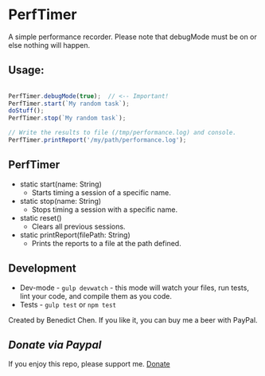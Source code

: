 PerfTimer
=========
 
A simple performance recorder.  Please note that debugMode must be on
or else nothing will happen.

Usage:
------

 ```javascript
  
 PerfTimer.debugMode(true);  // <-- Important!
 PerfTimer.start(`My random task`);
 doStuff();
 PerfTimer.stop(`My random task`);

 // Write the results to file (/tmp/performance.log) and console.
 PerfTimer.printReport('/my/path/performance.log');

 ```
 
PerfTimer
---------
- static start(name: String)
    - Starts timing a session of a specific name.
- static stop(name: String)
    - Stops timing a session with a specific name.
- static reset()
    - Clears all previous sessions.
- static printReport(filePath: String) 
    - Prints the reports to a file at the path defined.

 Development
 -----------
 - Dev-mode - `gulp devwatch` - this mode will watch your files, run tests, lint your code, and compile them as you code.
 - Tests - `gulp test` or `npm test`
 
 
Created by Benedict Chen. If you like it, you can buy me a beer with PayPal.

*Donate via Paypal*
-------------------
If you enjoy this repo, please support me. [Donate](https://www.paypal.com/cgi-bin/webscr?cmd=_s-xclick&hosted_button_id=WXQKYYKPHWXHS)
 
 
